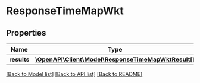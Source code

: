 # ResponseTimeMapWkt

## Properties
Name | Type | Description | Notes
------------ | ------------- | ------------- | -------------
**results** | [**\OpenAPI\Client\Model\ResponseTimeMapWktResult[]**](ResponseTimeMapWktResult.md) |  | 

[[Back to Model list]](../README.md#documentation-for-models) [[Back to API list]](../README.md#documentation-for-api-endpoints) [[Back to README]](../README.md)


